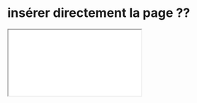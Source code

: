 # insérer directement la page ??


<iframe src='01_intro/Manifesto for Half-Arsed Agile Software Development.html'></iframe>

